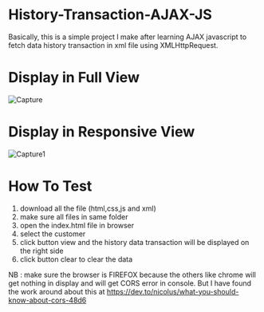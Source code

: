 # History-Transaction-AJAX-JS
Basically, this is a simple project I make after learning AJAX javascript to fetch data history transaction in xml file using XMLHttpRequest.

# Display in Full View
![Capture](https://user-images.githubusercontent.com/51254100/61575955-591c8580-aafd-11e9-863b-24817b88b7a7.PNG)

# Display in Responsive View
![Capture1](https://user-images.githubusercontent.com/51254100/61575983-d0521980-aafd-11e9-852b-f5901a359a45.PNG)

# How To Test
1. download all the file (html,css,js and xml)
2. make sure all files in same folder
3. open the index.html file in browser
4. select the customer
5. click button view and the history data transaction will be displayed on the right side
6. click button clear to clear the data

NB : make sure the browser is FIREFOX because the others like chrome will get nothing in display and will get CORS error in console. But I have found the work around about this at https://dev.to/nicolus/what-you-should-know-about-cors-48d6 
